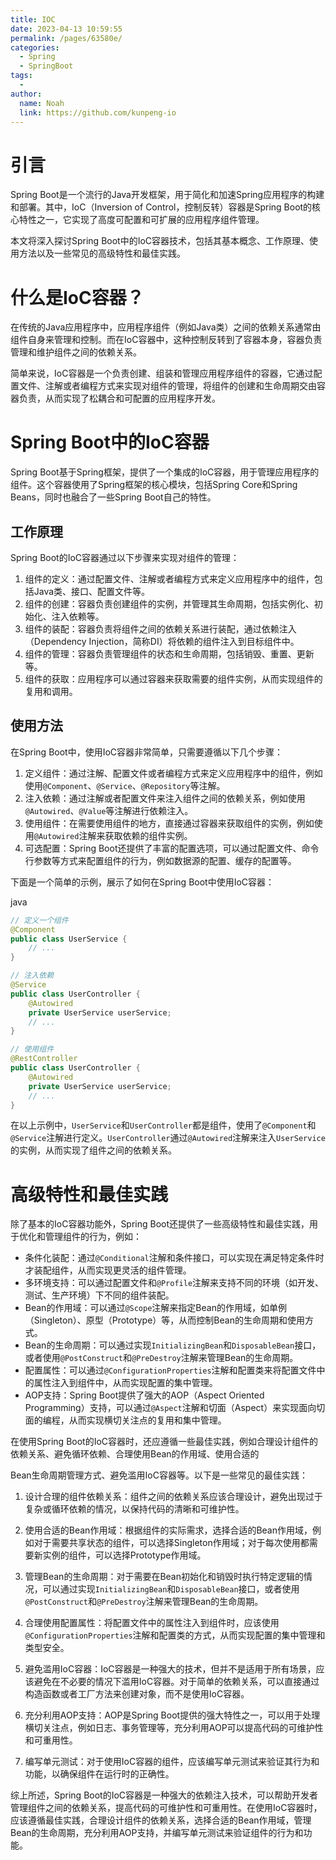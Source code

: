 ```yaml
---
title: IOC
date: 2023-04-13 10:59:55
permalink: /pages/63580e/
categories:
  - Spring
  - SpringBoot
tags:
  - 
author: 
  name: Noah
  link: https://github.com/kunpeng-io
---
```


引言
==

Spring Boot是一个流行的Java开发框架，用于简化和加速Spring应用程序的构建和部署。其中，IoC（Inversion of Control，控制反转）容器是Spring Boot的核心特性之一，它实现了高度可配置和可扩展的应用程序组件管理。

本文将深入探讨Spring Boot中的IoC容器技术，包括其基本概念、工作原理、使用方法以及一些常见的高级特性和最佳实践。

什么是IoC容器？
=========

在传统的Java应用程序中，应用程序组件（例如Java类）之间的依赖关系通常由组件自身来管理和控制。而在IoC容器中，这种控制反转到了容器本身，容器负责管理和维护组件之间的依赖关系。

简单来说，IoC容器是一个负责创建、组装和管理应用程序组件的容器，它通过配置文件、注解或者编程方式来实现对组件的管理，将组件的创建和生命周期交由容器负责，从而实现了松耦合和可配置的应用程序开发。

Spring Boot中的IoC容器
==================

Spring Boot基于Spring框架，提供了一个集成的IoC容器，用于管理应用程序的组件。这个容器使用了Spring框架的核心模块，包括Spring Core和Spring Beans，同时也融合了一些Spring Boot自己的特性。

工作原理
----

Spring Boot的IoC容器通过以下步骤来实现对组件的管理：

1.  组件的定义：通过配置文件、注解或者编程方式来定义应用程序中的组件，包括Java类、接口、配置文件等。
2.  组件的创建：容器负责创建组件的实例，并管理其生命周期，包括实例化、初始化、注入依赖等。
3.  组件的装配：容器负责将组件之间的依赖关系进行装配，通过依赖注入（Dependency Injection，简称DI）将依赖的组件注入到目标组件中。
4.  组件的管理：容器负责管理组件的状态和生命周期，包括销毁、重置、更新等。
5.  组件的获取：应用程序可以通过容器来获取需要的组件实例，从而实现组件的复用和调用。

使用方法
----

在Spring Boot中，使用IoC容器非常简单，只需要遵循以下几个步骤：

1.  定义组件：通过注解、配置文件或者编程方式来定义应用程序中的组件，例如使用`@Component`、`@Service`、`@Repository`等注解。
2. 注入依赖：通过注解或者配置文件来注入组件之间的依赖关系，例如使用`@Autowired`、`@Value`等注解进行依赖注入。
3. 使用组件：在需要使用组件的地方，直接通过容器来获取组件的实例，例如使用`@Autowired`注解来获取依赖的组件实例。
4.  可选配置：Spring Boot还提供了丰富的配置选项，可以通过配置文件、命令行参数等方式来配置组件的行为，例如数据源的配置、缓存的配置等。

下面是一个简单的示例，展示了如何在Spring Boot中使用IoC容器：

java

```java
// 定义一个组件
@Component
public class UserService {
    // ...
}

// 注入依赖
@Service
public class UserController {
    @Autowired
    private UserService userService;
    // ...
}

// 使用组件
@RestController
public class UserController {
    @Autowired
    private UserService userService;
    // ...
}
```

在以上示例中，`UserService`和`UserController`都是组件，使用了`@Component`和`@Service`注解进行定义。`UserController`通过`@Autowired`注解来注入`UserService`的实例，从而实现了组件之间的依赖关系。

高级特性和最佳实践
=========

除了基本的IoC容器功能外，Spring Boot还提供了一些高级特性和最佳实践，用于优化和管理组件的行为，例如：

*   条件化装配：通过`@Conditional`注解和条件接口，可以实现在满足特定条件时才装配组件，从而实现更灵活的组件管理。
*   多环境支持：可以通过配置文件和`@Profile`注解来支持不同的环境（如开发、测试、生产环境）下不同的组件装配。
*   Bean的作用域：可以通过`@Scope`注解来指定Bean的作用域，如单例（Singleton）、原型（Prototype）等，从而控制Bean的生命周期和使用方式。
*   Bean的生命周期：可以通过实现`InitializingBean`和`DisposableBean`接口，或者使用`@PostConstruct`和`@PreDestroy`注解来管理Bean的生命周期。
*   配置属性：可以通过`@ConfigurationProperties`注解和配置类来将配置文件中的属性注入到组件中，从而实现配置的集中管理。
*   AOP支持：Spring Boot提供了强大的AOP（Aspect Oriented Programming）支持，可以通过`@Aspect`注解和切面（Aspect）来实现面向切面的编程，从而实现横切关注点的复用和集中管理。

在使用Spring Boot的IoC容器时，还应遵循一些最佳实践，例如合理设计组件的依赖关系、避免循环依赖、合理使用Bean的作用域、使用合适的


Bean生命周期管理方式、避免滥用IoC容器等。以下是一些常见的最佳实践：

1.  设计合理的组件依赖关系：组件之间的依赖关系应该合理设计，避免出现过于复杂或循环依赖的情况，以保持代码的清晰和可维护性。

2.  使用合适的Bean作用域：根据组件的实际需求，选择合适的Bean作用域，例如对于需要共享状态的组件，可以选择Singleton作用域；对于每次使用都需要新实例的组件，可以选择Prototype作用域。

3.  管理Bean的生命周期：对于需要在Bean初始化和销毁时执行特定逻辑的情况，可以通过实现`InitializingBean`和`DisposableBean`接口，或者使用`@PostConstruct`和`@PreDestroy`注解来管理Bean的生命周期。

4.  合理使用配置属性：将配置文件中的属性注入到组件时，应该使用`@ConfigurationProperties`注解和配置类的方式，从而实现配置的集中管理和类型安全。

5.  避免滥用IoC容器：IoC容器是一种强大的技术，但并不是适用于所有场景，应该避免在不必要的情况下滥用IoC容器。对于简单的依赖关系，可以直接通过构造函数或者工厂方法来创建对象，而不是使用IoC容器。

6.  充分利用AOP支持：AOP是Spring Boot提供的强大特性之一，可以用于处理横切关注点，例如日志、事务管理等，充分利用AOP可以提高代码的可维护性和可重用性。

7.  编写单元测试：对于使用IoC容器的组件，应该编写单元测试来验证其行为和功能，以确保组件在运行时的正确性。


综上所述，Spring Boot的IoC容器是一种强大的依赖注入技术，可以帮助开发者管理组件之间的依赖关系，提高代码的可维护性和可重用性。在使用IoC容器时，应该遵循最佳实践，合理设计组件的依赖关系，选择合适的Bean作用域，管理Bean的生命周期，充分利用AOP支持，并编写单元测试来验证组件的行为和功能。